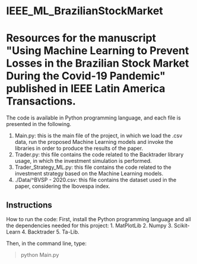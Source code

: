 # IEEE_ML_BrazilianStockMarket
<h1>Resources for the manuscript "Using Machine Learning to Prevent Losses in the Brazilian Stock Market During the Covid-19 Pandemic" published in IEEE Latin America Transactions.
</h1>
The code is available in Python programming language, and each file is presented in the following.

1. Main.py: this is the main file of the project, in which we load the .csv data, run the proposed Machine Learning models and invoke the libraries in order to produce the results of the paper.
2. Trader.py: this file contains the code related to the Backtrader library usage, in which the investment simulation is performed.
3. Trader_Strategy_ML.py: this file contains the code related to the investment strategy based on the Machine Learning models.
4. ./Data/^BVSP - 2020.csv: this file contains the dataset used in the paper, considering the Ibovespa index.

<h2>Instructions</h2>
How to run the code:
First, install the Python programming language and all the dependencies needed for this project:
1. MatPlotLib
2. Numpy
3. Scikit-Learn
4. Backtrader
5. Ta-Lib.

Then, in the command line, type:
> python Main.py

